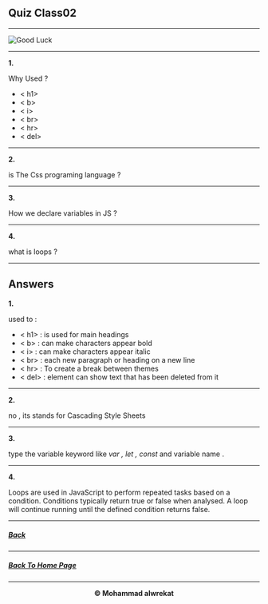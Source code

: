 ## Quiz Class02

---

![Good Luck](https://images.assetsdelivery.com/compings_v2/venimo/venimo1705/venimo170500047.jpg)

---
**1.** 

Why Used  ?
* < h1>
* < b>
* < i>
* < br>
* < hr>
* < del>

---
**2.**

 is The Css programing language ?

---
**3.** 

How we declare variables in JS ?

---
**4.** 

what is loops ?

---
## Answers 
**1.** 

used to :
* < h1> : is used for main headings
* < b> : can make characters appear bold
* < i> : can make characters appear italic
* < br> : each new paragraph or heading on a new line
* < hr> : To create a break between themes
* < del> : element can show text that has been deleted from it

---
**2.**

no , its stands for Cascading Style Sheets

---
**3.**

type the variable keyword like *var , let , const* and variable name .

---
**4.** 

Loops are used in JavaScript to perform repeated tasks based on a condition. Conditions typically return true or false when analysed. A loop will continue running until the defined condition returns false.

---
##### [Back](https://mhmadwrekat.github.io/reading-notes/class02)

---
##### [Back To Home Page](https://mhmadwrekat.github.io/reading-notes)

---
<b>
<p align="center">
© Mohammad alwrekat
</p>